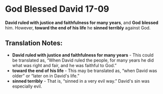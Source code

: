 God Blessed David 17-09
=========================


**David ruled with justice and faithfulness for many years**, and **God**
**blessed** him. However, **toward the end of his life** he **sinned
terribly** against God.

Translation Notes:
------------------

-   **David ruled with justice and faithfulness for many years** - This
    could be translated as, “When David ruled the people, for many
    years he did what was right and fair, and he was faithful to God.”
-   **toward the end of his life** - This may be translated as, “when
    David was older” or “later on in David's life.”
-   **sinned terribly** - That is, “sinned in a very evil way.”
David's
    sin was especially evil.

